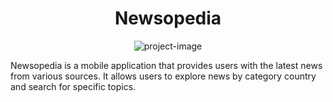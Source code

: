 <h1 align="center" id="title">Newsopedia</h1>

<p align="center"><img src="https://socialify.git.ci/kRavi07/Newsopedia/image?language=1&amp;owner=1&amp;name=1&amp;stargazers=1&amp;theme=Light" alt="project-image"></p>

<p id="description">Newsopedia is a mobile application that provides users with the latest news from various sources. It allows users to explore news by category country and search for specific topics.</p>
